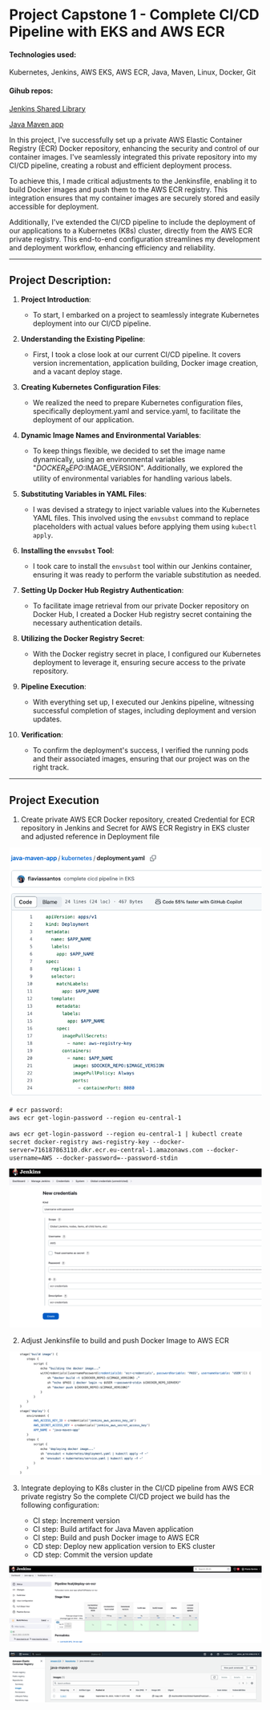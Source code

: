 # Project Capstone 1 - Complete CI/CD Pipeline with EKS and AWS ECR

#### Technologies used:

Kubernetes, Jenkins, AWS EKS, AWS ECR, Java, Maven, Linux, Docker, Git

#### Gihub repos:

[Jenkins Shared Library](https://github.com/flaviassantos/jenkins-shared-library)

[Java Maven app](https://github.com/flaviassantos/java-maven-app/tree/feat/deploy-on-ecr)

In this project, I've successfully set up a private AWS Elastic Container Registry (ECR) Docker repository, enhancing the security and control of our container images. I've seamlessly integrated this private repository into my CI/CD pipeline, creating a robust and efficient deployment process.

To achieve this, I made critical adjustments to the Jenkinsfile, enabling it to build Docker images and push them to the AWS ECR registry. This integration ensures that my container images are securely stored and easily accessible for deployment.

Additionally, I've extended the CI/CD pipeline to include the deployment of our applications to a Kubernetes (K8s) cluster, directly from the AWS ECR private registry. This end-to-end configuration streamlines my development and deployment workflow, enhancing efficiency and reliability.

---

## Project Description:

1. **Project Introduction**:
   - To start, I embarked on a project to seamlessly integrate Kubernetes deployment into our CI/CD pipeline.

2. **Understanding the Existing Pipeline**:
   - First, I took a close look at our current CI/CD pipeline. It covers version incrementation, application building, Docker image creation, and a vacant deploy stage.

3. **Creating Kubernetes Configuration Files**:
   - We realized the need to prepare Kubernetes configuration files, specifically deployment.yaml and service.yaml, to facilitate the deployment of our application.

4. **Dynamic Image Names and Environmental Variables**:
   - To keep things flexible, we decided to set the image name dynamically, using an environmental variables "$DOCKER_REPO:$IMAGE_VERSION". Additionally, we explored the utility of environmental variables for handling various labels.

5. **Substituting Variables in YAML Files**:
   - I was devised a strategy to inject variable values into the Kubernetes YAML files. This involved using the `envsubst` command to replace placeholders with actual values before applying them using `kubectl apply`.

6. **Installing the `envsubst` Tool**:
   - I took care to install the `envsubst` tool within our Jenkins container, ensuring it was ready to perform the variable substitution as needed.

7. **Setting Up Docker Hub Registry Authentication**:
   - To facilitate image retrieval from our private Docker repository on Docker Hub, I created a Docker Hub registry secret containing the necessary authentication details.

8. **Utilizing the Docker Registry Secret**:
   - With the Docker registry secret in place, I configured our Kubernetes deployment to leverage it, ensuring secure access to the private repository.

9. **Pipeline Execution**:
   - With everything set up, I executed our Jenkins pipeline, witnessing successful completion of stages, including deployment and version updates.

10. **Verification**:
    - To confirm the deployment's success, I verified the running pods and their associated images, ensuring that our project was on the right track.

---

## Project Execution

1. Create private AWS ECR Docker repository, created Credential for ECR repository in Jenkins
and Secret for AWS ECR Registry in EKS cluster and adjusted reference in Deployment file

![_](img/deploy.png) 
    
    # ecr password:
    aws ecr get-login-password --region eu-central-1
    
    aws ecr get-login-password --region eu-central-1 | kubectl create secret docker-registry aws-registry-key --docker-server=716187863110.dkr.ecr.eu-central-1.amazonaws.com --docker-username=AWS --docker-password=--password-stdin

![_](img/ecr-creds.png) 

2. Adjust Jenkinsfile to build and push Docker Image to AWS ECR

![_](img/jenkinsfile.png)  

3. Integrate deploying to K8s cluster in the CI/CD pipeline from AWS ECR private registry
So the complete CI/CD project we build has the following configuration:

    - CI step: Increment version
    - CI step: Build artifact for Java Maven application
    - CI step: Build and push Docker image to AWS ECR
    - CD step: Deploy new application version to EKS cluster
    - CD step: Commit the version update

![_](img/ecr-build.png) 

![_](img/ecr-image.png) 